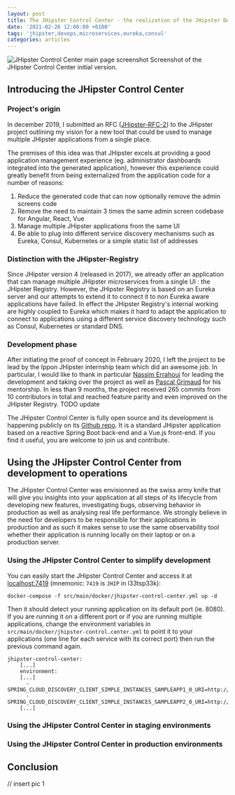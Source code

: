 ```yaml
---
layout: post
title: The JHipster Control Center - the realization of the JHipster DevOps experience
date: '2021-02-26 12:00:00 +0100'
tags: 'jhipster,devops,microservices,eureka,consul'
categories: articles
---
```

![JHipster Control Center main page screenshot](/images/covers/jhipster-control-center-intro-1.jpg)
Screenshot of the JHipster Control Center initial version.

<!-- toc -->

<!-- tocstop -->

## Introducing the JHipster Control Center

### Project's origin

In december 2019, I submitted an RFC ([JHipster-RFC-2](https://github.com/jhipster/generator-jhipster/blob/master/rfcs/2-jhipster-rfc-jhipster-control-center.md)) to the JHipster project outlining my vision for a new tool that could be used to manage multiple JHipster applications from a single place.

The premises of this idea was that JHipster excels at providing a good application management experience (eg. administrator dashboards integrated into the generated application), however this experience could greatly benefit from being externalized from the application code for a number of reasons:

1. Reduce the generated code that can now optionally remove the admin screens code
2. Remove the need to maintain 3 times the same admin screen codebase for Angular, React, Vue
3. Manage multiple JHipster applications from the same UI
4. Be able to plug into different service discovery mechanisms such as Eureka, Consul, Kubernetes or a simple static list of addresses

### Distinction with the JHipster-Registry

Since JHipster version 4 (released in 2017), we already offer an application that can manage multiple JHipster microservices from a single UI : the JHipster Registry. However, the JHipster Registry is based on an Eureka server and our attempts to extend it to connect it to non Eureka aware applications have failed. In effect the JHipster Registry's internal working are highly coupled to Eureka which makes it hard to adapt the application to connect to applications using a different service discovery technology such as Consul, Kubernetes or standard DNS.

### Development phase

After initiating the proof of concept in February 2020, I left the project to be lead by the Ippon JHipster internship team which did an awesome job. In particular, I would like to thank in particular [Nassim Errahoui](https://github.com/nassimerrahoui) for leading the development and taking over the project as well as [Pascal Grimaud](https://github.com/pascalgrimaud) for his mentorship. In less than 9 months, the project received 265 commits from 10 contributors in total and reached feature parity and even improved on the JHipster Registry.
TODO update

The JHipster Control Center is fully open source and its development is happening publicly on its [Github repo](https://github.com/jhipster/jhipster-control-center). It is a standard JHipster application based on a reactive Spring Boot back-end and a Vue.js front-end. If you find it useful, you are welcome to join us and contribute.

## Using the JHipster Control Center from development to operations

The JHipster Control Center was envisionned as the swiss army knife that will give you insights into your application at all steps of its lifecycle from developing new features, investigating bugs, observing behavior in production as well as analysing real life performance. We strongly believe in the need for developers to be responsible for their applications in production and as such it makes sense to use the same observability tool whether their application is running locally on their laptop or on a production server.

### Using the JHipster Control Center to simplify development

You can easily start the JHipster Control Center and access it at [localhost:7419](http://localhost:7419) (mnemonic: `7419` is `JHIP` in l33tsp33k):

    docker-compose -f src/main/docker/jhipster-control-center.yml up -d

Then it should detect your running application on its default port (ie. 8080). If you are running it on a different port or if you are running multiple applications, change the environment variables in `src/main/docker/jhipster-control.center.yml` to point it to your applications (one line for each service with its correct port) then run the previous command again.

```
jhipster-control-center:
    [...]
    environment:
    [...]
      - SPRING_CLOUD_DISCOVERY_CLIENT_SIMPLE_INSTANCES_SAMPLEAPP1_0_URI=http://host.docker.internal:8081
      - SPRING_CLOUD_DISCOVERY_CLIENT_SIMPLE_INSTANCES_SAMPLEAPP2_0_URI=http://host.docker.internal:8081
    [...]
```

### Using the JHipster Control Center in staging environments

### Using the JHipster Control Center in production environments 

## Conclusion




// insert pic 1


